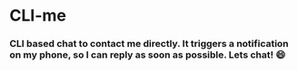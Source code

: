 # CLI-me

### CLI based chat to contact me directly. It triggers a notification on my phone, so I can reply as soon as possible. Lets chat! 😄
